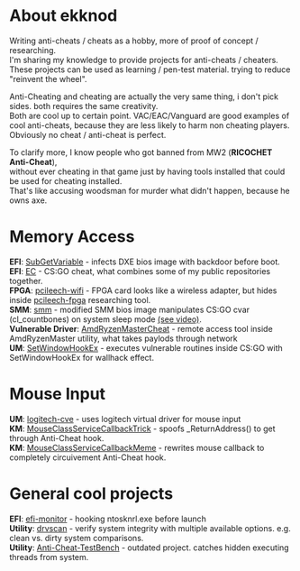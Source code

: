 # About ekknod
Writing anti-cheats / cheats as a hobby, more of proof of concept / researching.  
I'm sharing my knowledge to provide projects for anti-cheats / cheaters.  
These projects can be used as learning / pen-test material. trying to reduce "reinvent the wheel".


Anti-Cheating and cheating are actually the very same thing, i don't pick sides. both requires the same creativity.  
Both are cool up to certain point. VAC/EAC/Vanguard are good examples of cool anti-cheats, because they are less likely to harm non cheating players.
Obviously no cheat / anti-cheat is perfect.


To clarify more, I know people who got banned from MW2 (**RICOCHET Anti-Cheat**),  
without ever cheating in that game just by having tools installed that could be used for cheating installed.  
That's like accusing woodsman for murder what didn't happen, because he owns axe.


# Memory Access  
**EFI**: [SubGetVariable](https://github.com/ekknod/SubGetVariable) - infects DXE bios image with backdoor before boot.  
**EFI**: [EC](https://github.com/ekknod/EC) - CS:GO cheat, what combines some of my public repositories together.  
**FPGA**: [pcileech-wifi](https://github.com/ekknod/pcileech-wifi) - FPGA card looks like a wireless adapter, but hides inside [pcileech-fpga](https://github.com/ufrisk/pcileech-fpga) researching tool.  
**SMM**: [smm](https://github.com/ekknod/smm) - modified SMM bios image manipulates CS:GO cvar (cl_countbones) on system sleep mode [(see video)](https://streamable.com/58y7zz).  
**Vulnerable Driver**: [AmdRyzenMasterCheat](https://github.com/ekknod/AmdRyzenMasterCheat) - remote access tool inside AmdRyzenMaster utility, what takes paylods through network  
**UM**: [SetWindowHookEx](https://github.com/ekknod/SetWindowHookEx) - executes vulnerable routines inside CS:GO with SetWindowHookEx for wallhack effect.  

# Mouse Input
**UM**: [logitech-cve](https://github.com/ekknod/logitech-cve) - uses logitech virtual driver for mouse input  
**KM**: [MouseClassServiceCallbackTrick](https://github.com/ekknod/MouseClassServiceCallbackTrick) - spoofs _ReturnAddress() to get through Anti-Cheat hook.  
**KM**: [MouseClassServiceCallbackMeme](https://github.com/ekknod/MouseClassServiceCallbackMeme) - rewrites mouse callback to completely circuivement Anti-Cheat hook.  

# General cool projects
**EFI**: [efi-monitor](https://github.com/ekknod/efi-monitor) - hooking ntosknrl.exe before launch  
**Utility**: [drvscan](https://github.com/ekknod/drvscan) - verify system integrity with multiple available options. e.g. clean vs. dirty system comparisons.  
**Utility**: [Anti-Cheat-TestBench](https://github.com/ekknod/Anti-Cheat-TestBench) - outdated project. catches hidden executing threads from system.  
